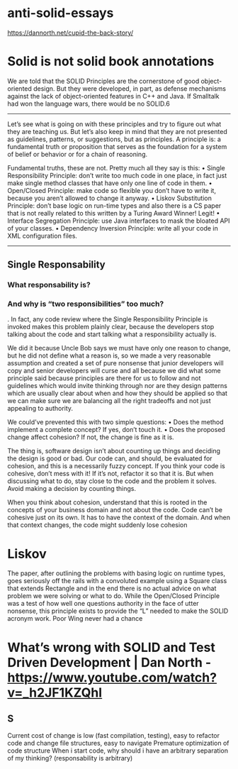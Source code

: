 # anti-solid-essays
https://dannorth.net/cupid-the-back-story/

# Solid is not solid book annotations

We are told that the SOLID Principles are the cornerstone of good
object-oriented design. But they were developed, in part, as defense mechanisms against the lack of object-oriented features
in C++ and Java. If Smalltalk had won the language wars, there
would be no SOLID.6 

______________________________

Let’s see what is going on with these principles and try to figure
out what they are teaching us. But let’s also keep in mind that they
are not presented as guidelines, patterns, or suggestions, but as
principles. A principle is: a fundamental truth or proposition that serves as the foundation for a system of belief or behavior or for a chain of
reasoning.

Fundamental truths, these are not. Pretty much all they say is
this:
• Single Responsibility Principle: don’t write too much code
in one place, in fact just make single method classes that
have only one line of code in them.
• Open/Closed Principle: make code so flexible you don’t
have to write it, because you aren’t allowed to change it
anyway.
• Liskov Substitution Principle: don’t base logic on run-time
types and also there is a CS paper that is not really related to
this written by a Turing Award Winner! Legit!
• Interface Segregation Principle: use Java interfaces to
mask the bloated API of your classes.
• Dependency Inversion Principle: write all your code in
XML configuration files.

______________________________

## Single Responsability
### What responsability is?
### And why is “two responsibilities” too much?

. In fact, any code review
where the Single Responsibility Principle is invoked makes this
problem plainly clear, because the developers stop talking about
the code and start talking what a responsibility actually is.

We did it because Uncle Bob says we must have only one reason to
change, but he did not define what a reason is, so we made a very
reasonable assumption and created a set of pure nonsense that
junior developers will copy and senior developers will curse and
all because we did what some principle said because principles are there for us to follow and not guidelines which would invite
thinking through nor are they design patterns which are usually
clear about when and how they should be applied so that we can
make sure we are balancing all the right tradeoffs and not just
appealing to authority.

We could’ve prevented this with two simple questions:
• Does the method implement a complete concept? If yes,
don’t touch it.
• Does the proposed change affect cohesion? If not, the
change is fine as it is.

The thing is, software design isn’t about counting up things and
deciding the design is good or bad. Our code can, and should, be
evaluated for cohesion, and this is a necessarily fuzzy concept.
If you think your code is cohesive, don’t mess with it! If it’s not,
refactor it so that it is. But when discussing what to do, stay close
to the code and the problem it solves. Avoid making a decision by
counting things.

When you think about cohesion, understand that this is rooted
in the concepts of your business domain and not about the code.
Code can’t be cohesive just on its own. It has to have the context
of the domain. And when that context changes, the code might
suddenly lose cohesion

# Liskov
The paper, after outlining the problems with basing logic on runtime types, goes seriously off the rails with a convoluted example
using a Square class that extends Rectangle and in the end there
is no actual advice on what problem we were solving or what to
do.
While the Open/Closed Principle was a test of how well one questions authority in the face of utter nonsense, this principle exists
to provide the “L” needed to make the SOLID acronym work. Poor
Wing never had a chance

# What’s wrong with SOLID and Test Driven Development | Dan North - https://www.youtube.com/watch?v=_h2JF1KZQhI
## S
Current cost of change is low (fast compilation, testing), easy to refactor code and change file structures, easy to navigate
Premature optimization of code structure
When i start code, why should i have an arbitrary separation of my thinking?  (responsability is arbitrary)
